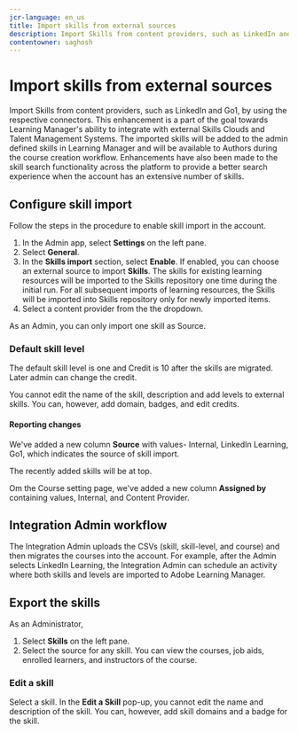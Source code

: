```yaml
---
jcr-language: en_us
title: Import skills from external sources
description: Import Skills from content providers, such as LinkedIn and Go1, by using the respective connectors.  The imported skills will be added to the admin defined skills in Learning Manager and will be available to Authors during the course creation workflow.
contentowner: saghosh
---
```


# Import skills from external sources

Import Skills from content providers, such as LinkedIn and Go1, by using the respective connectors. This enhancement is a part of the goal towards Learning Manager's ability to integrate with external Skills Clouds and Talent Management Systems. The imported skills will be added to the admin defined skills in Learning Manager and will be available to Authors during the course creation workflow. Enhancements have also been made to the skill search functionality across the platform to provide a better search experience when the account has an extensive number of skills.  

## Configure skill import

Follow the steps in the procedure to enable skill import in the account.

1. In the Admin app, select **Settings** on the left pane.
1. Select **General**.
1. In the **Skills import** section, select **Enable**. If enabled, you can choose an external source to import **Skills**. The skills for existing learning resources will be imported to the Skills repository one time during the initial run. For all subsequent imports of learning resources, the Skills will be imported into Skills repository only for newly imported items. 
1. Select a content provider from the the dropdown.

As an Admin, you can only import one skill as Source.

### Default skill level

The default skill level is one and Credit is 10 after the skills are migrated. Later admin can change the credit.

You cannot edit the name of the skill, description and add levels to external skills. You can, however, add domain, badges, and edit credits.

#### Reporting changes

We've added a new column **Source** with values- Internal, LinkedIn Learning, Go1, which indicates the source of skill import.

The recently added skills will be at top.

Om the Course setting page, we've added a new column **Assigned by** containing values, Internal, and Content Provider.


## Integration Admin workflow

The Integration Admin uploads the CSVs (skill, skill-level, and course) and then migrates the courses into the account. For example, after the Admin selects LinkedIn Learning, the Integration Admin can schedule an activity where both skills and levels are imported to Adobe Learning Manager.

## Export the skills

As an Administrator, 

1. Select **Skills** on the left pane.
1. Select the source for any skill. You can view the courses, job aids, enrolled learners, and instructors of the course.

### Edit a skill

Select a skill. In the **Edit a Skill** pop-up, you cannot edit the name and description of the skill. You can, however, add skill domains and a badge for the skill.